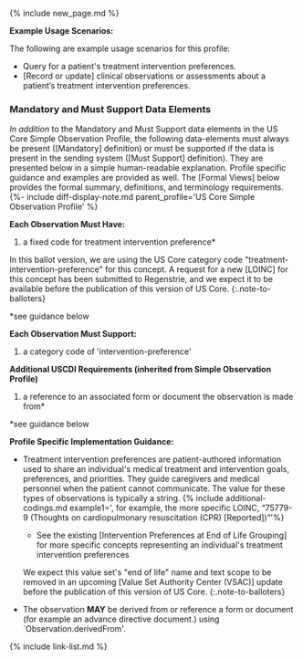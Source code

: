 {% include new_page.md %}

**Example Usage Scenarios:**

The following are example usage scenarios for this profile:

-  Query for a patient's treatment intervention preferences.
-  [Record or update] clinical observations or assessments about a patient’s treatment intervention preferences.

### Mandatory and Must Support Data Elements

*In addition* to the Mandatory and Must Support data elements in the US Core Simple Observation Profile, the following data-elements must always be present ([Mandatory] definition) or must be supported if the data is present in the sending system ([Must Support] definition). They are presented below in a simple human-readable explanation. Profile specific guidance and examples are provided as well.  The [Formal Views] below provides the  formal summary, definitions, and terminology requirements. {%- include diff-display-note.md parent_profile='US Core Simple Observation Profile' %}

**Each Observation Must Have:**

1. a fixed code for treatment intervention preference*

In this ballot version, we are using the US Core category code "treatment-intervention-preference" for this concept. A request for a new [LOINC] for this concept has been submitted to Regenstrie, and we expect it to be available before the publication of this version of US Core. 
{:.note-to-balloters}

\*see guidance below

**Each Observation Must Support:**

1. a category code of 'intervention-preference'

**Additional USCDI Requirements (inherited from Simple Observation Profile)**

<!-- { % include additional-requirements-intro.md type="Observation" % } -->

1. a reference to an associated form or document the observation is made from*

\*see guidance below

**Profile Specific Implementation Guidance:**

- Treatment intervention preferences are patient-authored information used to share an individual's medical treatment and intervention goals, preferences, and priorities. They guide caregivers and medical personnel when the patient cannot communicate. The value for these types of observations is typically a string.
{% include additional-codings.md example1=', for example, the more specific LOINC, “75779-9 (Thoughts on cardiopulmonary resuscitation (CPR) [Reported])”'%}
  - See the existing [Intervention Preferences at End of Life Grouping] for more specific concepts representing an individual's treatment intervention preferences
  
   We expect this value set's "end of life" name and text scope to be removed in an upcoming [Value Set Authority Center (VSAC)] update before the publication of this version of US Core. 
   {:.note-to-balloters}

- The observation **MAY** be derived from or reference a form or document (for example an advance directive document.) using `Observation.derivedFrom'.

{% include link-list.md %}
